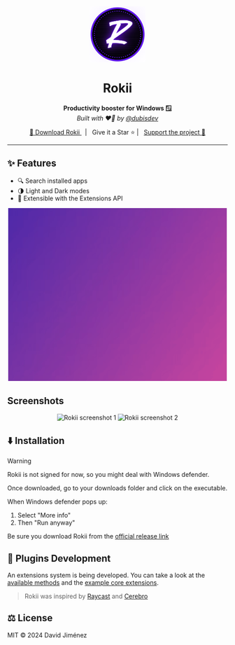 <p align="center">
  <a href="https://github.com/RokiiApp">
    <img
        width="128px"
        alt="Rokii logo"
        src="https://raw.githubusercontent.com/RokiiApp/developers/main/assets/icon.svg"
    />
  </a>
</p>

<h1 align="center">Rokii</h1>

<p align="center">
  <strong>Productivity booster for Windows 🪟</strong>
  <br/>
  <i>Built with ❤️‍🔥 by <a href="https://github.com/dubisdev">@dubisdev</a></i>
</p>

<p align="center">
  <a href="https://github.com/RokiiApp/app/releases/latest">
    🔗 Download Rokii
  </a>
    &nbsp; | &nbsp; Give it a Star ⭐ | &nbsp;
    <a href="https://www.buymeacoffee.com/dubisdev">Support the project 🤝</a>
</p>

<hr />

## ✨ Features

- 🔍 Search installed apps
- 🌗 Light and Dark modes
- 🚀 Extensible with the Extensions API

<p align="center">
    <img
        alt="Rokii usage gif"
        src="https://raw.githubusercontent.com/RokiiApp/.github/main/assets/rokii.gif"
        width="500px" />

## Screenshots

<p align="center">
    <img
        alt="Rokii screenshot 1"
        width="450px"
        src="https://user-images.githubusercontent.com/77246331/228022733-a94ac2e3-8dd6-4af4-83cf-bc4890876518.png"
    />
    <img
        alt="Rokii screenshot 2"
        width="450px"
        src="https://user-images.githubusercontent.com/77246331/224578030-d4d581fc-1c3b-4f10-9c36-27b9d7de359a.png"
    />
</p>

## ⬇️ Installation

> [!WARNING]  
> Rokii is not signed for now, so you might deal with Windows defender.

Once downloaded, go to your downloads folder and click on the executable.

When Windows defender pops up:

1. Select "More info"
2. Then "Run anyway"

Be sure you download Rokii from the [official release link](https://github.com/RokiiApp/app/releases/latest)

## 🧰 Plugins Development

An extensions system is being developed.
You can take a look at the [available methods](./src/extensions/types.ts)
and the [example core extensions](./src/extensions/core/).

> Rokii was inspired by [Raycast](https://www.raycast.com/) and [Cerebro](https://www.cerebroapp.com/)

## ⚖️ License

MIT © 2024 David Jiménez
